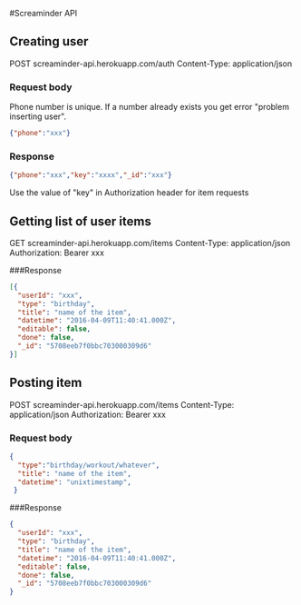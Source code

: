#Screaminder API


## Creating user

 POST screaminder-api.herokuapp.com/auth
 Content-Type: application/json

### Request body
Phone number is unique. If a number already exists you get error "problem inserting user".

 ```json
 {"phone":"xxx"}
 ```

### Response
 ```json
 {"phone":"xxx","key":"xxxx","_id":"xxx"}
 ```
 Use the value of "key" in Authorization header for item requests

## Getting list of user items

GET screaminder-api.herokuapp.com/items
Content-Type: application/json
Authorization: Bearer xxx

###Response
 ```json
 [{
   "userId": "xxx",
   "type": "birthday",
   "title": "name of the item",
   "datetime": "2016-04-09T11:40:41.000Z",
   "editable": false,
   "done": false,
   "_id": "5708eeb7f0bbc703000309d6"
 }]
 ```

## Posting item

POST screaminder-api.herokuapp.com/items
Content-Type: application/json
Authorization: Bearer xxx

### Request body
 ```json
 {  
   "type":"birthday/workout/whatever",
   "title": "name of the item",
   "datetime": "unixtimestamp",
  }
 ```

###Response
 ```json
 {
   "userId": "xxx",
   "type": "birthday",
   "title": "name of the item",
   "datetime": "2016-04-09T11:40:41.000Z",
   "editable": false,
   "done": false,
   "_id": "5708eeb7f0bbc703000309d6"
 }
 ```

